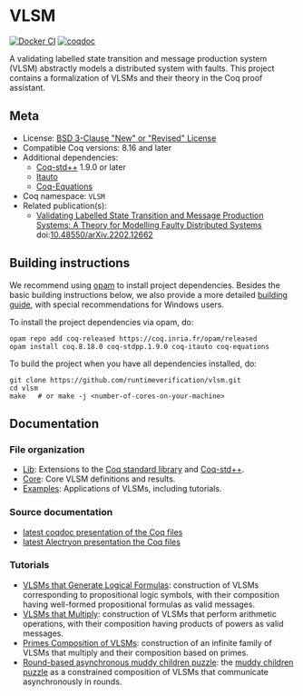 # VLSM

[![Docker CI][docker-action-shield]][docker-action-link]
[![coqdoc][coqdoc-shield]][coqdoc-link]

[docker-action-shield]: https://github.com/runtimeverification/vlsm/actions/workflows/test-pr.yml/badge.svg?branch=master
[docker-action-link]: https://github.com/runtimeverification/vlsm/actions/workflows/test-pr.yml


[coqdoc-shield]: https://img.shields.io/badge/docs-coqdoc-blue.svg
[coqdoc-link]: https://runtimeverification.github.io/vlsm


A validating labelled state transition and message production system
(VLSM) abstractly models a distributed system with faults. This project
contains a formalization of VLSMs and their theory in the Coq proof assistant.

## Meta

- License: [BSD 3-Clause "New" or "Revised" License](LICENSE.md)
- Compatible Coq versions: 8.16 and later
- Additional dependencies:
  - [Coq-std++](https://gitlab.mpi-sws.org/iris/stdpp/) 1.9.0 or later
  - [Itauto](https://gitlab.inria.fr/fbesson/itauto)
  - [Coq-Equations](https://github.com/mattam82/Coq-Equations)
- Coq namespace: `VLSM`
- Related publication(s):
  - [Validating Labelled State Transition and Message Production Systems: A Theory for Modelling Faulty Distributed Systems](https://arxiv.org/abs/2202.12662) doi:[10.48550/arXiv.2202.12662](https://doi.org/10.48550/arXiv.2202.12662)

## Building instructions

We recommend using [opam](https://opam.ocaml.org) to install project dependencies.
Besides the basic building instructions below, we also provide a more detailed
[building guide](BUILDING.md), with special recommendations for Windows users.

To install the project dependencies via opam, do:

```shell
opam repo add coq-released https://coq.inria.fr/opam/released
opam install coq.8.18.0 coq-stdpp.1.9.0 coq-itauto coq-equations
```

To build the project when you have all dependencies installed, do:

```shell
git clone https://github.com/runtimeverification/vlsm.git
cd vlsm
make   # or make -j <number-of-cores-on-your-machine>
```

## Documentation

### File organization

- [Lib](theories/Lib): Extensions to the [Coq standard library](https://coq.inria.fr/stdlib/) and [Coq-std++](https://gitlab.mpi-sws.org/iris/stdpp/).
- [Core](theories/Core): Core VLSM definitions and results.
- [Examples](theories/Examples): Applications of VLSMs, including tutorials.

### Source documentation

- [latest coqdoc presentation of the Coq files](https://runtimeverification.github.io/vlsm-docs/latest/coqdoc/toc.html)
- [latest Alectryon presentation the Coq files](https://runtimeverification.github.io/vlsm-docs/latest/alectryon/toc.html)

### Tutorials

- [VLSMs that Generate Logical Formulas](theories/Examples/Tutorial/Formulas.v): construction of VLSMs corresponding to propositional logic symbols, with their composition having well-formed propositional formulas as valid messages.
- [VLSMs that Multiply](theories/Examples/Tutorial/Multiply.v): construction of VLSMs that perform arithmetic operations, with their composition having products of powers as valid messages.
- [Primes Composition of VLSMs](theories/Examples/Tutorial/PrimesComposition.v): construction of an infinite family of VLSMs that multiply and their composition based on primes.
- [Round-based asynchronous muddy children puzzle](theories/Examples/Tutorial/MuddyChildrenRounds.v): the [muddy children puzzle](https://plato.stanford.edu/entries/dynamic-epistemic/appendix-B-solutions.html#muddy) as a constrained composition of VLSMs that communicate asynchronously in rounds.
